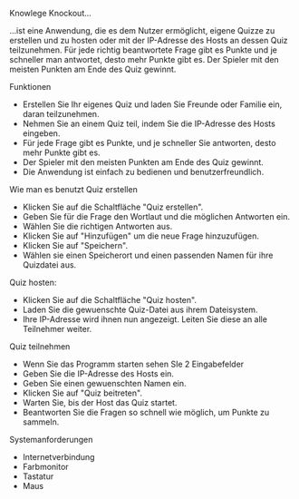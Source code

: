 Knowlege Knockout...

...ist eine Anwendung, die es dem Nutzer ermöglicht, eigene Quizze zu erstellen und zu hosten oder mit der IP-Adresse des Hosts an dessen Quiz teilzunehmen. Für jede richtig beantwortete Frage gibt es Punkte und je schneller man antwortet, desto mehr Punkte gibt es. Der Spieler mit den meisten Punkten am Ende des Quiz gewinnt.

Funktionen
 - Erstellen Sie Ihr eigenes Quiz und laden Sie Freunde oder Familie ein, daran teilzunehmen.
 - Nehmen Sie an einem Quiz teil, indem Sie die IP-Adresse des Hosts eingeben.
 - Für jede Frage gibt es Punkte, und je schneller Sie antworten, desto mehr Punkte gibt es.
 - Der Spieler mit den meisten Punkten am Ende des Quiz gewinnt.
 - Die Anwendung ist einfach zu bedienen und benutzerfreundlich.

Wie man es benutzt
Quiz erstellen
 - Klicken Sie auf die Schaltfläche "Quiz erstellen".
 - Geben Sie für die Frage den Wortlaut und die möglichen Antworten ein.
 - Wählen Sie die richtigen Antworten aus.
 - Klicken Sie auf "Hinzufügen" um die neue Frage hinzuzufügen.
 - Klicken Sie auf "Speichern".
 - Wählen sie einen Speicherort und einen passenden Namen für ihre Quizdatei aus.

Quiz hosten:
 - Klicken Sie auf die Schaltfläche "Quiz hosten".
 - Laden Sie die gewuenschte Quiz-Datei aus ihrem Dateisystem.
 - Ihre IP-Adresse wird ihnen nun angezeigt. Leiten Sie diese an alle Teilnehmer weiter.

Quiz teilnehmen
 - Wenn Sie das Programm starten sehen SIe 2 Eingabefelder
 - Geben Sie die IP-Adresse des Hosts ein.
 - Geben Sie einen gewuenschten Namen ein.
 - Klicken Sie auf "Quiz beitreten".
 - Warten Sie, bis der Host das Quiz startet.
 - Beantworten Sie die Fragen so schnell wie möglich, um Punkte zu sammeln.

Systemanforderungen
 - Internetverbindung
 - Farbmonitor
 - Tastatur
 - Maus